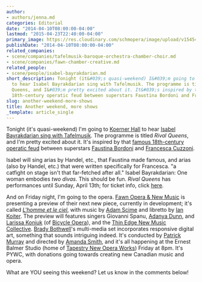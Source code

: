 ```yaml
---
author:
- authors/jenna.md
categories: Editorial
date: "2014-04-10T08:00:00-04:00"
lastmod: "2015-04-23T22:40:00-04:00"
primary_image: https://res.cloudinary.com/schmopera/image/upload/v1545409169/media/webhook-uploads/1429843181349/Theatre-1024x1024.jpg.jpg
publishDate: "2014-04-10T08:00:00-04:00"
related_companies:
- scene/companies/tafelmusik-baroque-orchestra-chamber-choir.md
- scene/companies/fawn-chamber-creative.md
related_people:
- scene/people/isabel-bayrakdarian.md
short_description: Tonight (it&#039;s quasi-weekend) I&#039;m going to Koerner Hall
  to hear Isabel Bayrakdarian sing with Tafelmusik. The programme is titled Rival
  Queens, and I&#039;m pretty excited about it. It&#039;s inspired by that famous
  18th-century operatic feud between superstars Faustina Bordoni and Francesca Cuzzoni.
slug: another-weekend-more-shows
title: Another weekend, more shows
_template: article_single
---
```


Tonight (it's quasi-weekend) I'm going to [Koerner Hall](https://www.facebook.com/koernerhall) to hear [Isabel Bayrakdarian sing with Tafelmusik](http://www.tafelmusik.org/). The programme is titled _Rival Queens_, and I'm pretty excited about it. It's inspired by that [famous 18th-century operatic feud](http://www.independent.co.uk/arts-entertainment/music/features/whine-women-and-song-the-bitter-rivalry-of-handels-divas-816644.html) between superstars [Faustina Bordoni](http://en.wikipedia.org/wiki/Faustina_Bordoni) and [Francesca Cuzzoni](http://en.wikipedia.org/wiki/Francesca_Cuzzoni).

Isabel will sing arias by Handel, etc., that Faustina made famous, and arias (also by Handel, etc.) that were written specifically for Francesca. "a catfight on stage isn't that far-fetched after all." Isabel Bayrakdarian: One woman embodies _two divas_. This should be fun. _Rival Queens_ has performances until Sunday, April 13th; for ticket info, click [here](http://www.tafelmusik.org/concert-calendar/concert/rival-queens-isabel-bayrakdarian).

And on Friday night, I'm going to the opera. [Fawn Opera & New Music](http://www.fawnopera.com/) is presenting a preview of their next new piece, currently in development; it's called [_L'homme et le ciel_](http://www.fawnopera.com/event/homme-et-le-ciel/), with music by [Adam Scime](http://www.adamscime.com/) and libretto by [Ian Koiter](http://www.fawnopera.com/). The preview will features singers Giovanni Spanu, [Adanya Dunn](http://www.fawnopera.com/collaborating-artists/production-team/), and [Larissa Koniuk](http://bicycleopera.com/artists/co-founders/) (of [Bicycle Opera](http://bicycleopera.com/)), and the [Thin Edge New Music Collective](http://www.thethinedgenewmusiccollective.com/). [Brady Bothwell](http://bradybothwell.com/)'s multi-media set incorporates responsive digital art, something that sounds intriguing indeed. It's conducted by [Patrick Murray](http://patrickmurraymusic.net/) and directed by [Amanda Smith](http://www.fawnopera.com/collaborating-artists/production-team/), and it's all happening at the Ernest Balmer Studio (home of [Tapestry New Opera Works](http://www.tapestryopera.com/)) Friday at 8pm. It's PYWC, with donations going towards creating new Canadian music and opera.

What are YOU seeing this weekend? Let us know in the comments below!

